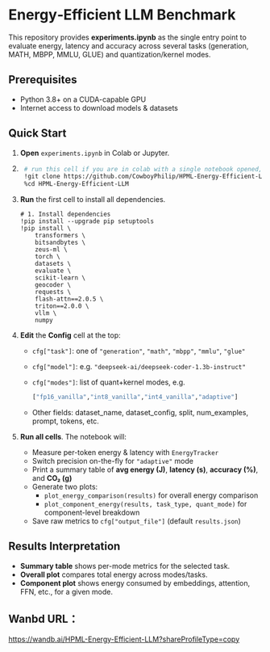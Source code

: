 # Energy‐Efficient LLM Benchmark

This repository provides **experiments.ipynb** as the single entry point to evaluate energy, latency and accuracy across several tasks (generation, MATH, MBPP, MMLU, GLUE) and quantization/kernel modes.

## Prerequisites

-   Python 3.8+ on a CUDA-capable GPU
-   Internet access to download models & datasets

## Quick Start

1. **Open** `experiments.ipynb` in Colab or Jupyter.
2. ```sh
    # run this cell if you are in colab with a single notebook opened, otherwise ignore this cell
    !git clone https://github.com/CowboyPhilip/HPML-Energy-Efficient-LLM
    %cd HPML-Energy-Efficient-LLM 
    ```
3. **Run** the first cell to install all dependencies.

    ```
    # 1. Install dependencies
    !pip install --upgrade pip setuptools
    !pip install \
        transformers \
        bitsandbytes \
        zeus-ml \
        torch \
        datasets \
        evaluate \
        scikit-learn \
        geocoder \
        requests \
        flash-attn==2.0.5 \
        triton==2.0.0 \
        vllm \
        numpy
    ```
4. **Edit** the **Config** cell at the top:

    - `cfg["task"]`: one of `"generation"`, `"math"`, `"mbpp"`, `"mmlu"`, `"glue"`
    - `cfg["model"]`: e.g. `"deepseek-ai/deepseek-coder-1.3b-instruct"`
    - `cfg["modes"]`: list of quant+kernel modes, e.g.
        
        ```python
        ["fp16_vanilla","int8_vanilla","int4_vanilla","adaptive"]
        ```
    - Other fields: dataset_name, dataset_config, split, num_examples, prompt, tokens, etc.
5. **Run all cells**. The notebook will:
    - Measure per-token energy & latency with `EnergyTracker`
    - Switch precision on-the-fly for `"adaptive"` mode
    - Print a summary table of **avg energy (J)**, **latency (s)**, **accuracy (%)**, and **CO₂ (g)**
    - Generate two plots:
        - `plot_energy_comparison(results)` for overall energy comparison
        - `plot_component_energy(results, task_type, quant_mode)` for component-level breakdown
    - Save raw metrics to `cfg["output_file"]` (default `results.json`)

## Results Interpretation

-   **Summary table** shows per-mode metrics for the selected task.
-   **Overall plot** compares total energy across modes/tasks.
-   **Component plot** shows energy consumed by embeddings, attention, FFN, etc., for a given mode.

## Wanbd URL：
https://wandb.ai/HPML-Energy-Efficient-LLM?shareProfileType=copy
